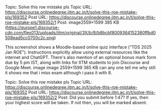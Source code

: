 Topic: Solve this roe mistake pls
Topic URL: https://discourse.onlinedegree.iitm.ac.in/t/solve-this-roe-mistake-pls/169352
Post URL: https://discourse.onlinedegree.iitm.ac.in/t/solve-this-roe-mistake-pls/169352/1
Post:  image2559×1599 385 KB (https://europe1.discourse-cdn.com/flex013/uploads/iitm/original/3X/b/8/b8bcbf8009364152380ffbd0508ead5cc0700c2c.png)

This screenshot shows a Moodle-based online quiz interface ("TDS 2025 Jan ROE"). Instructions explicitly allow using external resources like the internet and ChatGPT. There's also mention of an optional bonus mark form due by 5 pm IST, along with links for IITM students to join Discourse and Google Meet.
 image image 2559×1599 385 KB 
can any one tell me why still it shows me that i miss exam although i pass it with 8. 

Topic: Solve this roe mistake pls
Topic URL: https://discourse.onlinedegree.iitm.ac.in/t/solve-this-roe-mistake-pls/169352
Post URL: https://discourse.onlinedegree.iitm.ac.in/t/solve-this-roe-mistake-pls/169352/2
Post:  Did you submit before 1:47? If yes, then your highest score will be taken. 
If not then, you will be marked absent. 
